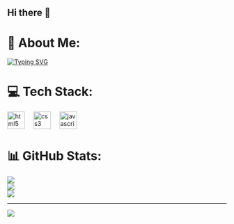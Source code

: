 ## Hi there 👋

# 💫 About Me:
[![Typing SVG](https://readme-typing-svg.demolab.com/?lines=I'm+Dimas+Alexander+SA;Glad+to+I'm+currently+learning+Web+Development)](https://git.io/typing-svg)    


# 💻 Tech Stack:
<div align="left">
  <img src="https://cdn.jsdelivr.net/gh/devicons/devicon/icons/html5/html5-original.svg" height="40" alt="html5 logo"  />
  <img width="12" />
  <img src="https://cdn.jsdelivr.net/gh/devicons/devicon/icons/css3/css3-original.svg" height="40" alt="css3 logo"  />
  <img width="12" />
  <img src="https://cdn.jsdelivr.net/gh/devicons/devicon/icons/javascript/javascript-original.svg" height="40" alt="javascript logo"  />
</div>

###
# 📊 GitHub Stats:
![](https://github-readme-stats.vercel.app/api?username=DimasAlexanderSA&theme=dark&hide_border=false&include_all_commits=true&count_private=true)<br/>
![](https://github-readme-streak-stats.herokuapp.com/?user=DimasAlexanderSA&theme=dark&hide_border=false)<br/>
![](https://github-readme-stats.vercel.app/api/top-langs/?username=DimasAlexanderSA&theme=dark&hide_border=false&include_all_commits=true&count_private=true&layout=compact)

---
[![](https://visitcount.itsvg.in/api?id=DimasAlexanderSA&icon=0&color=0)](https://visitcount.itsvg.in)

<!-- Proudly created with GPRM ( https://gprm.itsvg.in ) -->
